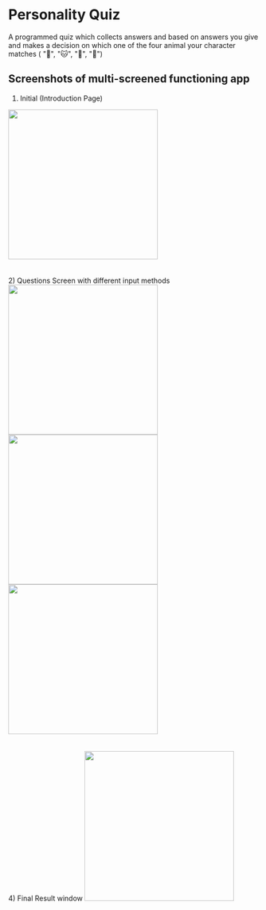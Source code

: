 # Personality Quiz
A programmed quiz which collects answers and based on answers you give and makes a decision on which one of the four animal your character matches ( "🐶",  "🐱", "🐰", "🐢")


## Screenshots of multi-screened functioning app

1) Initial (Introduction Page)
<img src="https://github.com/fev1n/personality-quiz/assets/132969492/056c8229-d57c-42f5-9624-6dd6a1c4cd84" width="300">

<br />
<br />
<br />
2) Questions Screen with different input methods
<img src="https://github.com/fev1n/personality-quiz/assets/132969492/c7e2cbd6-3b17-483d-aa49-04b0587681ed" width="300">
<img src="https://github.com/fev1n/personality-quiz/assets/132969492/566e1b2c-54e4-47c6-a9af-37d87fa27e6d" width="300">
<img src="https://github.com/fev1n/personality-quiz/assets/132969492/1abf20ee-0708-42d2-a943-d25cf6a233ec" width="300">


<br />
<br />
<br />
4) Final Result window
<img src="https://github.com/fev1n/personality-quiz/assets/132969492/7a24585c-2d4f-4524-be7b-82bf90715969" width="300">



